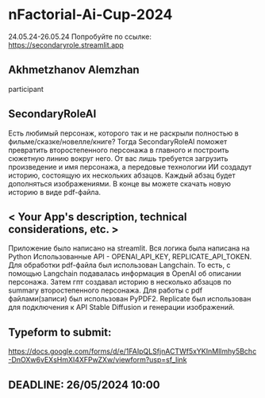 # nFactorial-Ai-Cup-2024
24.05.24-26.05.24
Попробуйте по ссылке: https://secondaryrole.streamlit.app

## Akhmetzhanov Alemzhan
participant
## SecondaryRoleAI 
Есть любимый персонаж, которого так и не раскрыли полностью в фильме/сказке/новелле/книге? Тогда SecondaryRoleAI поможет превратить второстепенного персонажа в главного и построить сюжетную линию вокруг него. От вас лишь требуется загрузить произведение и имя персонажа, а передовые технологии ИИ создадут историю, состоящую их нескольких абзацов. Каждый абзац будет дополняться изображениями. В конце вы можете скачать новую историю в виде pdf-файла.

## < Your App's description, technical considerations, etc. >
Приложение было написано на streamlit. Вся логика была написана на Python
Использованные API - OPENAI_API_KEY, REPLICATE_API_TOKEN.
Для обработки pdf-файла был использован Langchain. То есть, с помощью Langchain подавалась информация в OpenAI об описании персонажа. Затем гпт создавал историю в несколько абзацов по summary второстепенного персонажа. Для работы с pdf файлами(записи) был использован PyPDF2. Replicate был использован для подключения к API Stable Diffusion и генерации изображений. 

## Typeform to submit:
https://docs.google.com/forms/d/e/1FAIpQLSfjnACTWf5xYKInMllmhy5Bchc-DnOXw6vEXsHmXI4XFPwZXw/viewform?usp=sf_link

## DEADLINE: 26/05/2024 10:00

